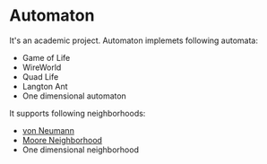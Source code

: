 # Automaton
It's an academic project. Automaton implemets following automata:
- Game of Life
- WireWorld
- Quad Life
- Langton Ant
- One dimensional automaton

It supports following neighborhoods:
- [von Neumann](http://mathworld.wolfram.com/vonNeumannNeighborhood.html)
- [Moore Neighborhood](http://mathworld.wolfram.com/MooreNeighborhood.html)
- One dimensional neighborhood
